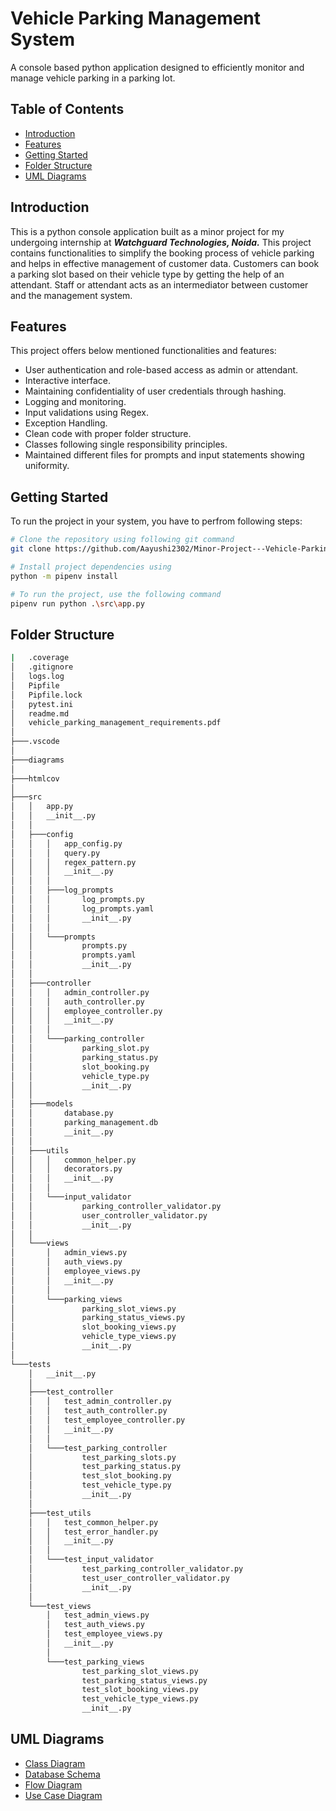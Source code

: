 # Vehicle Parking Management System
A console based python application designed to efficiently monitor and manage vehicle parking in a parking lot.

## Table of Contents
- [Introduction](#introduction)
- [Features](#features)
- [Getting Started](#getting-started)
- [Folder Structure](#folder-structure)
- [UML Diagrams](#uml-diagrams)

## Introduction
This is a python console application built as a minor project for my undergoing internship at _**Watchguard Technologies, Noida.**_
This project contains functionalities to simplify the booking process of vehicle parking and helps in effective management of customer data. Customers can book a parking slot based on their vehicle type by getting the help of an attendant. Staff or attendant acts as an intermediator between customer and the management system.

## Features
This project offers below mentioned functionalities and features:

- User authentication and role-based access as admin or attendant.
- Interactive interface.
- Maintaining confidentiality of user credentials through hashing.
- Logging and monitoring.
- Input validations using Regex.
- Exception Handling.
- Clean code with proper folder structure.
- Classes following single responsibility principles.
- Maintained different files for prompts and input statements showing uniformity.

## Getting Started
To run the project in your system, you have to perfrom following steps:

```bash
# Clone the repository using following git command
git clone https://github.com/Aayushi2302/Minor-Project---Vehicle-Parking-Management-System

# Install project dependencies using
python -m pipenv install

# To run the project, use the following command
pipenv run python .\src\app.py
```

## Folder Structure
```bash
|   .coverage
│   .gitignore
│   logs.log
│   Pipfile
│   Pipfile.lock
│   pytest.ini
│   readme.md
│   vehicle_parking_management_requirements.pdf
│
├───.vscode
│      
├───diagrams
│       
├───htmlcov
│       
├───src
│   │   app.py
│   │   __init__.py
│   │
│   ├───config
│   │   │   app_config.py
│   │   │   query.py
│   │   │   regex_pattern.py
│   │   │   __init__.py
│   │   │
│   │   ├───log_prompts
│   │   │       log_prompts.py
│   │   │       log_prompts.yaml
│   │   │       __init__.py
│   │   │
│   │   └───prompts
│   │           prompts.py
│   │           prompts.yaml
│   │           __init__.py
│   │
│   ├───controller
│   │   │   admin_controller.py
│   │   │   auth_controller.py
│   │   │   employee_controller.py
│   │   │   __init__.py
│   │   │
│   │   └───parking_controller
│   │           parking_slot.py
│   │           parking_status.py
│   │           slot_booking.py
│   │           vehicle_type.py
│   │           __init__.py
│   │
│   ├───models
│   │       database.py
│   │       parking_management.db
│   │       __init__.py
│   │
│   ├───utils
│   │   │   common_helper.py
│   │   │   decorators.py
│   │   │   __init__.py
│   │   │
│   │   └───input_validator
│   │           parking_controller_validator.py
│   │           user_controller_validator.py
│   │           __init__.py
│   │
│   └───views
│       │   admin_views.py
│       │   auth_views.py
│       │   employee_views.py
│       │   __init__.py
│       │
│       └───parking_views
│               parking_slot_views.py
│               parking_status_views.py
│               slot_booking_views.py
│               vehicle_type_views.py
│               __init__.py
│
└───tests
    │   __init__.py
    │
    ├───test_controller
    │   │   test_admin_controller.py
    │   │   test_auth_controller.py
    │   │   test_employee_controller.py
    │   │   __init__.py
    │   │
    │   └───test_parking_controller
    │           test_parking_slots.py
    │           test_parking_status.py
    │           test_slot_booking.py
    │           test_vehicle_type.py
    │           __init__.py
    │
    ├───test_utils
    │   │   test_common_helper.py
    │   │   test_error_handler.py
    │   │   __init__.py
    │   │
    │   └───test_input_validator
    │           test_parking_controller_validator.py
    │           test_user_controller_validator.py
    │           __init__.py
    │
    └───test_views
        │   test_admin_views.py
        │   test_auth_views.py
        │   test_employee_views.py
        │   __init__.py
        │
        └───test_parking_views
                test_parking_slot_views.py
                test_parking_status_views.py
                test_slot_booking_views.py
                test_vehicle_type_views.py
                __init__.py
```

## UML Diagrams
- [Class Diagram](diagrams/class_diagram.png)
- [Database Schema](diagrams/db_schema.png)
- [Flow Diagram](diagrams/flow_diagram.jpg)
- [Use Case Diagram](diagrams/use_case_diagram.png)